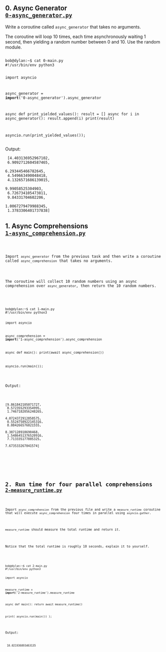 <section>
    <h2>0. Async Generator<br><code><a href="https://github.com/NyasimiPhilip/alx-backend-python/blob/master/0x02-python_async_comprehension/0-async_generator.py">0-async_generator.py</a></code></h2>
    <p>Write a coroutine called <code>async_generator</code> that takes no arguments.</p>
    <p>The coroutine will loop 10 times, each time asynchronously waiting 1 second, then yielding a random number between 0 and 10. Use the random module.</p>
    <pre><code>
bob@dylan:~$ cat 0-main.py
#!/usr/bin/env python3

import asyncio

async_generator = __import__('0-async_generator').async_generator

async def print_yielded_values():
    result = []
    async for i in async_generator():
        result.append(i)
    print(result)

asyncio.run(print_yielded_values());
    </code></pre>
    <p>Output:</p>
    <pre><code>
[4.403136952967102,<br>
 6.9092712604587465,<br>
  6.293445466782645,<br> 
  4.549663490048418,<br>
  4.1326571686139015,<br>
  9.99058525304903,<br>
  6.726734105473811,<br>
  9.84331704602206,<br>
  1.0067279479988345,<br>
  1.3783306401737838]
    </code></pre>
    
</section>
<section>
    <h2>1. Async Comprehensions <br><code><a href="https://github.com/NyasimiPhilip/alx-backend-python/blob/master/0x02-python_async_comprehension/1-async_comprehension.py">1-async_comprehension.py</a></h2>
    <p>Import <code>async_generator</code> from the previous task and then write a coroutine called <code>async_comprehension</code> that takes no arguments.</p>
    <p>The coroutine will collect 10 random numbers using an async comprehension over <code>async_generator</code>, then return the 10 random numbers.</p>
    <pre><code>
bob@dylan:~$ cat 1-main.py
#!/usr/bin/env python3

import asyncio

async_comprehension = __import__('1-async_comprehension').async_comprehension

async def main():
    print(await async_comprehension())

asyncio.run(main());
    </code></pre>
    <p>Output:</p>
    <pre><code>
[9.861842105071727,<br>
8.572355293354995,<br>
1.7467182056248265,<br>
4.0724372912858575,<br>
0.5524750922145316,<br>
8.084266576021555,<br>
8.387128918690468,<br>
1.5486451376520916,<br>
7.713335177885325,<br>
7.673533267041574]
    </code></pre>   
</section>

<section>
    <h2>2. Run time for four parallel comprehensions<br><code><a href="https://github.com/NyasimiPhilip/alx-backend-python/blob/master/0x02-python_async_comprehension/2-measure_runtime.py">2-measure_runtime.py</a> </h2>
    <p>Import <code>async_comprehension</code> from the previous file and write a <code>measure_runtime</code> coroutine that will execute <code>async_comprehension</code> four times in parallel using <code>asyncio.gather</code>.</p>
    <p><code>measure_runtime</code> should measure the total runtime and return it.</p>
    <p>Notice that the total runtime is roughly 10 seconds, explain it to yourself.</p>
    <pre><code>
bob@dylan:~$ cat 2-main.py
#!/usr/bin/env python3

import asyncio

measure_runtime = __import__('2-measure_runtime').measure_runtime

async def main():
    return await measure_runtime()

print(
    asyncio.run(main())
);
    </code></pre>
    <p>Output:</p>
    <pre><code>
10.021936893463135
    </code></pre> 
</section>
